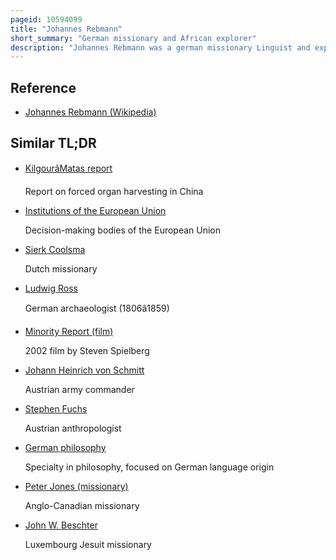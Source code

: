 ```yaml
---
pageid: 10594099
title: "Johannes Rebmann"
short_summary: "German missionary and African explorer"
description: "Johannes Rebmann was a german missionary Linguist and explorer his Feats included being the first european along with his Colleague Johann Ludwig Krapf to enter Africa from the indian Ocean Coast. He was also the first european to find Kilimanjaro. News of Rebmann's Discovery was published in the Church missionary Intelligence in may 1849 but for the following Twelve Years was ignored as merely fantasy. The geographical Society of london held that Snow could never occur let alone Persist in such Latitudes and considered the Report to be the Hallucination of a malaria-stricken Missionary. It was only in 1861 that Researchers began their Efforts to measure Kilimanjaro. The 1861-65 Expeditions led by german Baron Karl klaus von Der Decken confirmed Rebmann's Report. Together with his Colleague Johann Ludwig Krapf they were also the first Europeans to visit and report Mount Kenya. Their Work there is also thought to have had Effects on future african Expeditions of Europeans including the Exploits of John hanning Speke and sir Richard Burton. After losing most of his Eye Sight and entering a brief Marriage he died of Pneumonia."
---
```


## Reference

- [Johannes Rebmann (Wikipedia)](https://en.wikipedia.org/?curid=10594099)

## Similar TL;DR

- [KilgourâMatas report](/tldr/en/kilgourmatas-report)

  Report on forced organ harvesting in China

- [Institutions of the European Union](/tldr/en/institutions-of-the-european-union)

  Decision-making bodies of the European Union

- [Sierk Coolsma](/tldr/en/sierk-coolsma)

  Dutch missionary

- [Ludwig Ross](/tldr/en/ludwig-ross)

  German archaeologist (1806â1859)

- [Minority Report (film)](/tldr/en/minority-report-film)

  2002 film by Steven Spielberg

- [Johann Heinrich von Schmitt](/tldr/en/johann-heinrich-von-schmitt)

  Austrian army commander

- [Stephen Fuchs](/tldr/en/stephen-fuchs)

  Austrian anthropologist

- [German philosophy](/tldr/en/german-philosophy)

  Specialty in philosophy, focused on German language origin

- [Peter Jones (missionary)](/tldr/en/peter-jones-missionary)

  Anglo-Canadian missionary

- [John W. Beschter](/tldr/en/john-w-beschter)

  Luxembourg Jesuit missionary
